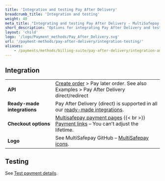 ```yaml
---
title: 'Integration and testing Pay After Delivery'
breadcrumb_title: 'Integration and testing'
weight: 40
meta_title: "Integrating and testing Pay After Delivery - MultiSafepay Docs"
short_description: "Options for integrating Pay After Delivery and testing payments"
layout: 'child'
logo: '/logo/Payment_methods/Pay_After_Delivery.svg'
url: '/payment-methods/pay-after-delivery/integration-testing/'
aliases:
    - /payments/methods/billing-suite/pay-after-delivery/integration-and-testing/
---
```

## Integration

| | |
|---|---|
| **API** | [Create order](https://docs-api.multisafepay.com/reference/createorder) > Pay later order. See also Examples > Pay After Delivery direct/redirect |
| **Ready-made integrations** | Pay After Delivery (direct) is supported in all our [ready-made integrations](/integrations/ready-made/).   |
| **Checkout options** | [Multisafepay payment pages](/payment-pages/) {{< br >}} [Payment links](/payment-links/about/) – You can't adjust the lifetime. |
| **Logo** | See MultiSafepay GitHub – [MultiSafepay icons](https://github.com/MultiSafepay/MultiSafepay-icons). |

## Testing

See [Test payment details](/testing/test-payment-details/#pay-later-methods).

